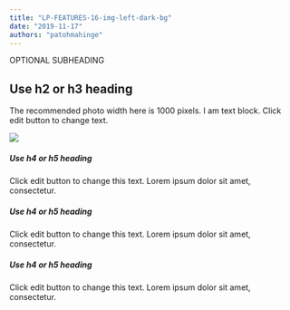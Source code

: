 ```yaml
---
title: "LP-FEATURES-16-img-left-dark-bg"
date: "2019-11-17"
authors: "patohmahinge"
---
```


OPTIONAL SUBHEADING

## Use h2 or h3 heading

The recommended photo width here is 1000 pixels. I am text block. Click edit button to change text.

![](images/placeholder-1000x563.jpg)

##### Use h4 or h5 heading

Click edit button to change this text. Lorem ipsum dolor sit amet, consectetur.

##### Use h4 or h5 heading

Click edit button to change this text. Lorem ipsum dolor sit amet, consectetur.

##### Use h4 or h5 heading

Click edit button to change this text. Lorem ipsum dolor sit amet, consectetur.

